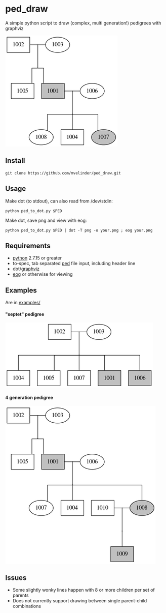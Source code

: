 # ped_draw
A simple python script to draw (complex, multi generation!) pedigrees with graphviz

![3gen.png](examples/images/3gen.png "3gen.png")

## Install
```
git clone https://github.com/mvelinder/ped_draw.git
```

## Usage
Make dot (to stdout), can also read from /dev/stdin:
```
python ped_to_dot.py $PED
```

Make dot, save png and view with eog:
```
python ped_to_dot.py $PED | dot -T png -o your.png ; eog your.png
```

## Requirements
- [python](https://www.python.org/) 2.7.15 or greater
- to-spec, tab separated [ped](https://gatkforums.broadinstitute.org/gatk/discussion/7696/pedigree-ped-files) file input, including header line
- dot/[graphviz](https://graphviz.gitlab.io/)
- [eog](https://wiki.gnome.org/Apps/EyeOfGnome) or otherwise for viewing

## Examples
Are in [examples/](examples/)

#### "septet" pedigree
![septet.png](examples/images/septet.png "septet.png")

#### 4 generation pedigree
![4gen.png](examples/images/4gen.png "4gen.png")

## Issues
- Some slightly wonky lines happen with 8 or more children per set of parents
- Does not currently support drawing between single parent-child combinations
